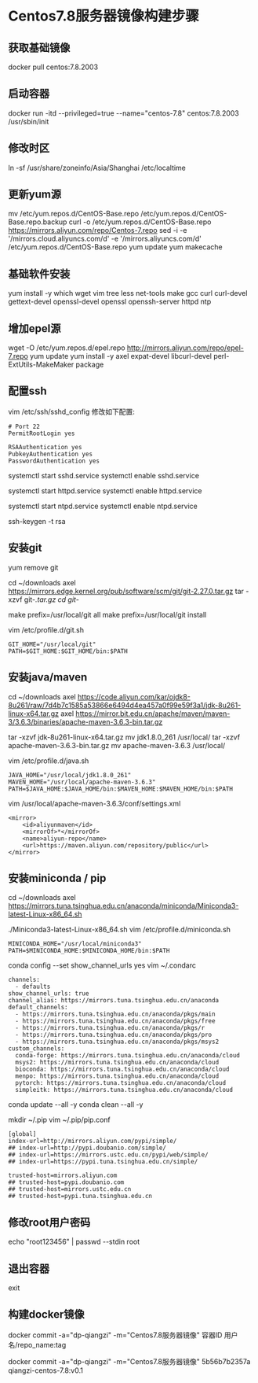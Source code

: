 # Centos7.8服务器镜像构建步骤

## 获取基础镜像
docker pull centos:7.8.2003

## 启动容器
docker run -itd --privileged=true --name="centos-7.8" centos:7.8.2003 /usr/sbin/init 

## 修改时区
ln -sf /usr/share/zoneinfo/Asia/Shanghai /etc/localtime

## 更新yum源
mv /etc/yum.repos.d/CentOS-Base.repo /etc/yum.repos.d/CentOS-Base.repo.backup
curl -o /etc/yum.repos.d/CentOS-Base.repo https://mirrors.aliyun.com/repo/Centos-7.repo
sed -i -e '/mirrors.cloud.aliyuncs.com/d' -e '/mirrors.aliyuncs.com/d' /etc/yum.repos.d/CentOS-Base.repo
yum update
yum makecache

## 基础软件安装
yum install -y which wget vim tree less net-tools make gcc curl curl-devel gettext-devel openssl-devel openssl openssh-server httpd ntp

## 增加epel源
wget -O /etc/yum.repos.d/epel.repo http://mirrors.aliyun.com/repo/epel-7.repo
yum update
yum install -y axel expat-devel libcurl-devel perl-ExtUtils-MakeMaker package

## 配置ssh
vim /etc/ssh/sshd_config
修改如下配置:
```
# Port 22
PermitRootLogin yes

RSAAuthentication yes
PubkeyAuthentication yes
PasswordAuthentication yes
```

systemctl start sshd.service
systemctl enable sshd.service

systemctl start httpd.service
systemctl enable httpd.service

systemctl start ntpd.service
systemctl enable ntpd.service

ssh-keygen -t rsa

## 安装git
yum remove git

cd ~/downloads
axel https://mirrors.edge.kernel.org/pub/software/scm/git/git-2.27.0.tar.gz
tar -xzvf git-*.tar.gz
cd git-*

make prefix=/usr/local/git all
make prefix=/usr/local/git install

vim /etc/profile.d/git.sh
```
GIT_HOME="/usr/local/git"
PATH=$GIT_HOME:$GIT_HOME/bin:$PATH
```

## 安装java/maven
cd ~/downloads
axel https://code.aliyun.com/kar/ojdk8-8u261/raw/7d4b7c1585a53866e6494d4ea457a0f99e59f3a1/jdk-8u261-linux-x64.tar.gz
axel https://mirror.bit.edu.cn/apache/maven/maven-3/3.6.3/binaries/apache-maven-3.6.3-bin.tar.gz

tar -xzvf jdk-8u261-linux-x64.tar.gz
mv jdk1.8.0_261 /usr/local/
tar -xzvf apache-maven-3.6.3-bin.tar.gz
mv apache-maven-3.6.3 /usr/local/

vim /etc/profile.d/java.sh
```
JAVA_HOME="/usr/local/jdk1.8.0_261"
MAVEN_HOME="/usr/local/apache-maven-3.6.3"
PATH=$JAVA_HOME:$JAVA_HOME/bin:$MAVEN_HOME:$MAVEN_HOME/bin:$PATH
```

vim /usr/local/apache-maven-3.6.3/conf/settings.xml
```
<mirror>
    <id>aliyunmaven</id>
    <mirrorOf>*</mirrorOf>
    <name>aliyun-repo</name>
    <url>https://maven.aliyun.com/repository/public</url>
</mirror>
```

## 安装miniconda / pip
cd ~/downloads
axel https://mirrors.tuna.tsinghua.edu.cn/anaconda/miniconda/Miniconda3-latest-Linux-x86_64.sh

./Miniconda3-latest-Linux-x86_64.sh
vim /etc/profile.d/miniconda.sh
```
MINICONDA_HOME="/usr/local/miniconda3"
PATH=$MINICONDA_HOME:$MINICONDA_HOME/bin:$PATH
```

conda config --set show_channel_urls yes
vim ~/.condarc
```
channels:
  - defaults
show_channel_urls: true
channel_alias: https://mirrors.tuna.tsinghua.edu.cn/anaconda
default_channels:
  - https://mirrors.tuna.tsinghua.edu.cn/anaconda/pkgs/main
  - https://mirrors.tuna.tsinghua.edu.cn/anaconda/pkgs/free
  - https://mirrors.tuna.tsinghua.edu.cn/anaconda/pkgs/r
  - https://mirrors.tuna.tsinghua.edu.cn/anaconda/pkgs/pro
  - https://mirrors.tuna.tsinghua.edu.cn/anaconda/pkgs/msys2
custom_channels:
  conda-forge: https://mirrors.tuna.tsinghua.edu.cn/anaconda/cloud
  msys2: https://mirrors.tuna.tsinghua.edu.cn/anaconda/cloud
  bioconda: https://mirrors.tuna.tsinghua.edu.cn/anaconda/cloud
  menpo: https://mirrors.tuna.tsinghua.edu.cn/anaconda/cloud
  pytorch: https://mirrors.tuna.tsinghua.edu.cn/anaconda/cloud
  simpleitk: https://mirrors.tuna.tsinghua.edu.cn/anaconda/cloud
```
conda update --all -y
conda clean --all -y

mkdir ~/.pip
vim ~/.pip/pip.conf
```
[global]
index-url=http://mirrors.aliyun.com/pypi/simple/
## index-url=http://pypi.doubanio.com/simple/
## index-url=https://mirrors.ustc.edu.cn/pypi/web/simple/
## index-url=https://pypi.tuna.tsinghua.edu.cn/simple/

trusted-host=mirrors.aliyun.com
## trusted-host=pypi.doubanio.com
## trusted-host=mirrors.ustc.edu.cn
## trusted-host=pypi.tuna.tsinghua.edu.cn
```

## 修改root用户密码
echo "root123456" | passwd --stdin root

## 退出容器
exit

## 构建docker镜像
docker commit -a="dp-qiangzi" -m="Centos7.8服务器镜像" 容器ID 用户名/repo_name:tag

docker commit -a="dp-qiangzi" -m="Centos7.8服务器镜像" 5b56b7b2357a qiangzi-centos-7.8:v0.1




